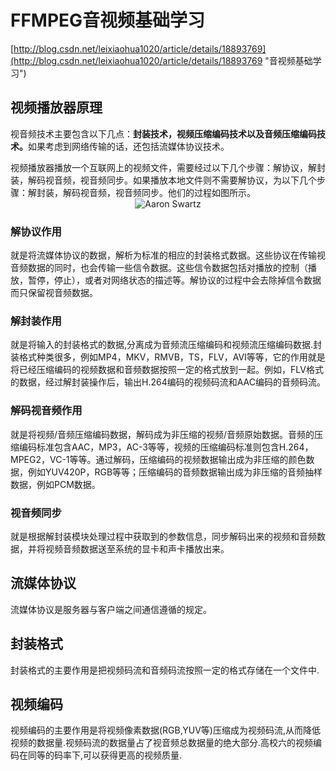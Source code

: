 # FFMPEG音视频基础学习 #
[http://blog.csdn.net/leixiaohua1020/article/details/18893769](http://blog.csdn.net/leixiaohua1020/article/details/18893769 "音视频基础学习")
## 视频播放器原理 ##
视音频技术主要包含以下几点：<B>封装技术，视频压缩编码技术以及音频压缩编码技术。</B>如果考虑到网络传输的话，还包括流媒体协议技术。</p>
视频播放器播放一个互联网上的视频文件，需要经过以下几个步骤：解协议，解封装，解码视音频，视音频同步。如果播放本地文件则不需要解协议，为以下几个步骤：解封装，解码视音频，视音频同步。他们的过程如图所示。</br><center>
![Aaron Swartz](http://img.blog.csdn.net/20140201120523046?watermark/2/text/aHR0cDovL2Jsb2cuY3Nkbi5uZXQvbGVpeGlhb2h1YTEwMjA=/font/5a6L5L2T/fontsize/400/fill/I0JBQkFCMA==/dissolve/70/gravity/SouthEast)</center>
### 解协议作用 ###
就是将流媒体协议的数据，解析为标准的相应的封装格式数据。这些协议在传输视音频数据的同时，也会传输一些信令数据。这些信令数据包括对播放的控制（播放，暂停，停止），或者对网络状态的描述等。解协议的过程中会去除掉信令数据而只保留视音频数据。
### 解封装作用 ###
就是将输入的封装格式的数据,分离成为音频流压缩编码和视频流压缩编码数据.封装格式种类很多，例如MP4，MKV，RMVB，TS，FLV，AVI等等，它的作用就是将已经压缩编码的视频数据和音频数据按照一定的格式放到一起。例如，FLV格式的数据，经过解封装操作后，输出H.264编码的视频码流和AAC编码的音频码流。
### 解码视音频作用 ###
就是将视频/音频压缩编码数据，解码成为非压缩的视频/音频原始数据。音频的压缩编码标准包含AAC，MP3，AC-3等等，视频的压缩编码标准则包含H.264，MPEG2，VC-1等等。通过解码，压缩编码的视频数据输出成为非压缩的颜色数据，例如YUV420P，RGB等等；压缩编码的音频数据输出成为非压缩的音频抽样数据，例如PCM数据。
### 视音频同步 ###
就是根据解封装模块处理过程中获取到的参数信息，同步解码出来的视频和音频数据，并将视频音频数据送至系统的显卡和声卡播放出来。
## 流媒体协议 ##
流媒体协议是服务器与客户端之间通信遵循的规定。
## 封装格式 ##
封装格式的主要作用是把视频码流和音频码流按照一定的格式存储在一个文件中.
## 视频编码 ##
视频编码的主要作用是将视频像素数据(RGB,YUV等)压缩成为视频码流,从而降低视频的数据量.视频码流的数据量占了视音频总数据量的绝大部分.高校六的视频编码在同等的码率下,可以获得更高的视频质量.